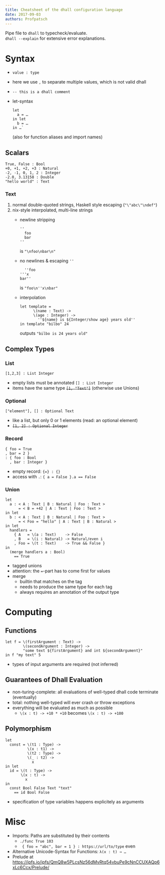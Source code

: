 ```yaml
---
title: Cheatsheet of the dhall configuration language
date: 2017-09-03
authors: Profpatsch
---
```


Pipe file to `dhall` to typecheck/evaluate.  
`dhall --explain` for extensive error explanations.

# Syntax

* `value : type`
* here we use `,` to separate multiple values, which is not valid dhall
* `-- this is a dhall comment`
* let-syntax
  
  ```
  let
    a = …
  in let
    b = … 
  in …`
  ```

  (also for function aliases and import names)
  
## Scalars

```
True, False : Bool
+0, +1, +2, +3 : Natural
-2, -1, 0, 1, 2 : Integer
-2.0, 3.13158 : Double
"hello world" : Text
```

### Text

1. normal double-quoted strings, Haskell style escaping (`"\"abc\"\ndef"`)
2. nix-style interpolated, multi-line strings
    * newline stripping

      ```
      ''
        foo
        bar
      ''
      ```

      is `"\nfoo\nbar\n"`

    * no newlines & escaping `''`

      ```
        ''foo
      '''x
      bar''
      ```

      is `"foo\n''x\nbar"`

    * interpolation

      ```
      let template = 
            \(name : Text) ->
            \(age : Integer) ->
              ''${name} is ${Integer/show age} years old''
      in template "bilbo" 24
      ```

      outputs `"bilbo is 24 years old"`


## Complex Types

### List

`[1,2,3] : List Integer`

* empty lists must be annotated `[] : List Integer`
* items have the same type <s>`[1, "Text"]`</s> (otherwise use Unions)

### Optional

`["element"], [] : Optional Text`

* like a list, but only 0 or 1 elements (read: an optional element)
* <s>`[1, 2] : Optional Integer`</s>

### Record

```
{ foo = True
, bar = 2 }
: { foo : Bool
  , bar : Integer }
```

* empty record: `{=} : {}`
* access with `.`: `{ a = False }.a == False`

### Union

```
let 
  a : < A : Text | B : Natural | Foo : Text >
      = < B = +42 | A : Text | Foo : Text >
in let
  b : < A : Text | B : Natural | Foo : Text >
      = < Foo = "hello" | A : Text | B : Natural >
in let
  handlers =
    { A   = \(a : Text)    -> False
    , B   = \(i : Natural) -> Natural/even i
    , Foo = \(t : Text)    -> True && False }
in
  (merge handlers a : Bool)
    == True
```

* tagged unions
* attention: the `=`-part has to come first for values
* merge
  * builtin that matches on the tag
  * needs to produce the same type for each tag
  * always requires an annotation of the output type
  
# Computing

## Functions

```
let f = \(firstArgument : Text) ->
        \(secondArgument : Integer) ->
        "some text ${firstArgument} and int ${secondArgument}"
in f "my text" 5
```

* types of input arguments are required (not inferred)

## Guarantees of Dhall Evaluation

* non-turing-complete: all evaluations of well-typed dhall code terminate (eventually)
* total: nothing well-typed will ever crash or throw exceptions
* everything will be evaluated as much as possible
  * `\(x : t) -> +10 * +10` becomes `\(x : t) -> +100`

## Polymorphism

```
let
  const = \(t1 : Type) ->
          \(x : t1) ->
          \(t2 : Type) ->
          \(_ : t2) ->
            x
in let
  id = \(t : Type) ->
       \(x : t) ->
         x
in 
  const Bool False Text "text"
    == id Bool False
```

* specification of type variables happens explicitely as arguments

# Misc

* Imports: Paths are substituted by their contents
  * `./func True 103`
  * ` { foo = "abc", bar = 1 } : https://url/to/type` even
* Alternative Unicode-Syntax for Functions: `λ(x : t) → …`
* Prelude at https://ipfs.io/ipfs/QmQ8w5PLcsNz56dMvRtq54vbuPe9cNnCCUXAQp6xLc6Ccx/Prelude/
